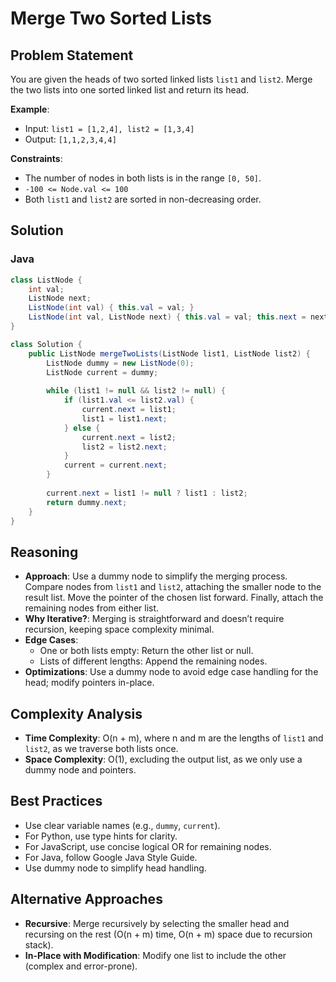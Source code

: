 # Merge Two Sorted Lists

## Problem Statement
You are given the heads of two sorted linked lists `list1` and `list2`. Merge the two lists into one sorted linked list and return its head.

**Example**:
- Input: `list1 = [1,2,4], list2 = [1,3,4]`
- Output: `[1,1,2,3,4,4]`

**Constraints**:
- The number of nodes in both lists is in the range `[0, 50]`.
- `-100 <= Node.val <= 100`
- Both `list1` and `list2` are sorted in non-decreasing order.

## Solution

### Java
```java
class ListNode {
    int val;
    ListNode next;
    ListNode(int val) { this.val = val; }
    ListNode(int val, ListNode next) { this.val = val; this.next = next; }
}

class Solution {
    public ListNode mergeTwoLists(ListNode list1, ListNode list2) {
        ListNode dummy = new ListNode(0);
        ListNode current = dummy;
        
        while (list1 != null && list2 != null) {
            if (list1.val <= list2.val) {
                current.next = list1;
                list1 = list1.next;
            } else {
                current.next = list2;
                list2 = list2.next;
            }
            current = current.next;
        }
        
        current.next = list1 != null ? list1 : list2;
        return dummy.next;
    }
}
```

## Reasoning
- **Approach**: Use a dummy node to simplify the merging process. Compare nodes from `list1` and `list2`, attaching the smaller node to the result list. Move the pointer of the chosen list forward. Finally, attach the remaining nodes from either list.
- **Why Iterative?**: Merging is straightforward and doesn’t require recursion, keeping space complexity minimal.
- **Edge Cases**:
  - One or both lists empty: Return the other list or null.
  - Lists of different lengths: Append the remaining nodes.
- **Optimizations**: Use a dummy node to avoid edge case handling for the head; modify pointers in-place.

## Complexity Analysis
- **Time Complexity**: O(n + m), where n and m are the lengths of `list1` and `list2`, as we traverse both lists once.
- **Space Complexity**: O(1), excluding the output list, as we only use a dummy node and pointers.

## Best Practices
- Use clear variable names (e.g., `dummy`, `current`).
- For Python, use type hints for clarity.
- For JavaScript, use concise logical OR for remaining nodes.
- For Java, follow Google Java Style Guide.
- Use dummy node to simplify head handling.

## Alternative Approaches
- **Recursive**: Merge recursively by selecting the smaller head and recursing on the rest (O(n + m) time, O(n + m) space due to recursion stack).
- **In-Place with Modification**: Modify one list to include the other (complex and error-prone).